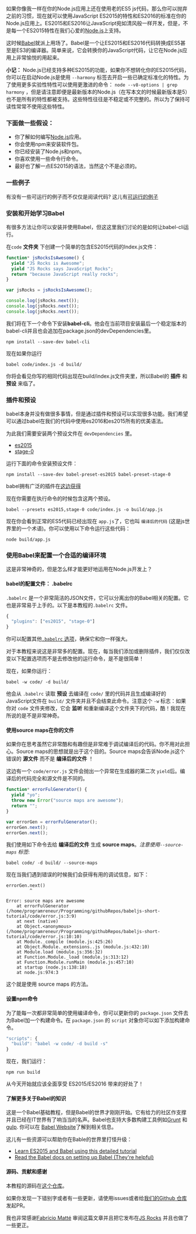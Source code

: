 <!--
layout: post
title: 为你的Node.js配置babel 6
date: 2016-01-04T02:39:18.811Z
comments: true
published: true
keywords: JavaScript, Node.js, ES2015, Babel, transpiler
description: Tutorial on configuring Babel for Node.js to get up and running quickly
categories: ES2015, Babel, node.js
authorName: Hannan Ali
authorLink: https://abdulhannanali.github.io
authorPicture: //s.gravatar.com/avatar/89e5f7614cb88cd573359a953a09aa6e?s=80
-->
如果你像我一样在你的Node.js应用上还在使用老的ES5 js代码，那么你可以抛弃之前的习惯，现在就可以使用JavaScript ES2015的特性和ES2016的标准在你的Node.js应用上。ES2015和ES2016让JavaScript宛如清风般一样开发，但是，不是每一个ES2015特性在我们心爱的[Node.js](https://nodejs.org)上支持。

这时候[Babel](https://babeljs.io)就派上用场了。<!--more-->Babel是一个让ES2015和ES2016代码转换成ES5甚至是ES3的编译器。简单来说，它会转换你的JavaScript代码，让它在Node.js应用上非常愉悦的用起来。

**小记：** Node.js已经支持多种ES2015的功能，如果你不想转化你的ES2015代码，你可以在启动Node.js是使用 `--harmony` 标签去开启一些已确定标准化的特性。为了使用更多实验性特性可以使用更激进的命令： `node --v8-options | grep harmony` ，但是请注意即便是最新版本的Node.js（在写本文的时候最新版本是5）也不是所有的特性都被支持。这些特性往往是不稳定或不完整的。所以为了保持可读性常常不使用这些特性。

### 下面做一些假设：

- 你了解如何编写[Node.js](https://nodejs.org)应用。
- 你会使用npm来安装软件包。
- 你已经安装了Node.js和npm。
- 你喜欢使用一些命令行命令。
- 最好也了解一点ES2015的语法，当然这个不是必须的。

### 一些例子

有没有一些可运行的例子而不仅仅是阅读代码? 这儿有[可运行的例子](https://github.com/abdulhannanali/babel-configuration-tutorial)

### 安装和开始学习Babel

有很多方法让你可以安装并使用Babel，但这这里我们讨论的是如何让babel-cli运行。

在`code` **文件夹** 下创建一个简单的包含ES2015代码的Index.js文件：

```javascript
function* jsRocksIsAwesome() {
  yield "JS Rocks is Awesome";
  yield "JS Rocks says JavaScript Rocks";
  return "because JavaScript really rocks";
}

var jsRocks = jsRocksIsAwesome();

console.log(jsRocks.next());
console.log(jsRocks.next());
console.log(jsRocks.next());
```

我们将在下一个命令下安装**babel-cli**。他会在当前项目安装最后一个稳定版本的babel-cli并且也会追加在package.json的devDependencies里。

```
npm install --save-dev babel-cli
```

现在如果你运行

```
babel code/index.js -d build/
```

你将会看见你写的相同代码出现在build/index.js文件夹里，所以Babel的 **插件** 和 **预设** 来临了。

### 插件和预设

babel本身并没有做很多事情，但是通过插件和预设可以实现很多功能。我们希望可以通过babel在我们的代码中使用es2016和es2015所有的优美语法。

为此我们需要安装两个预设文件在 `devDependencies` 里。

- [es2015](https://babeljs.io/docs/plugins/preset-es2015/)
- [stage-0](https://babeljs.io/docs/plugins/preset-stage-0/)

运行下面的命令安装预设文件：

```
npm install --save-dev babel-preset-es2015 babel-preset-stage-0
```
babel拥有广泛的插件在[这边获得](https://babeljs.io/docs/plugins/)

现在你需要在执行命令的时候包含这两个预设。


```
babel --presets es2015,stage-0 code/index.js -o build/app.js
```

现在你会看到正常的ES5代码已经出现在 `app.js`了，它也叫 `编译后的代码` (这是js世界里的一个术语)。你可以使用以下命令运行这些代码：

```
node build/app.js
```

### 使用Babel来配置一个合适的编译环境


这是非常神奇的，但是怎么样才能更好地运用在Node.js开发上？

#### babel的配置文件： .babelrc

`.babelrc` 是一个非常简洁的JSON文件，它可以分离出你的Babel相关的配置。它也是非常易于上手的。以下是本教程的`.babelrc` 文件。

```javascript
{
  "plugins": ["es2015", "stage-0"]
}
```

你可以配置其他[`.babelrc` 选项](http://babeljs.io/docs/usage/options/)，确保它和你一样强大。

对于本教程来说这是非常多的配置。现在，每当我们添加或删除插件，我们仅仅改变以下配置选项而不是去修改他的运行命令，是不是很简单！

现在，如果你运行：

```
babel -w code/ -d build/
```
他会从 `.babelrc` 读取 **预设** 去编译在 `code/` 里的代码并且生成编译好的JavaScript文件在 `build/` 文件夹并且不会结束此命令。注意这个 `-w` 标志：如果你对 `code` 文件夹修改，它会 **监听** 和重新编译这个文件夹下的代码，酷！我现在所说的是不是非常神奇。

#### 使用source maps在你的文件

如果你在思考虽然它非常酷和有趣但是非常难于调试编译后的代码。你不用对此担心。Source maps的思想就是出于这个目的。Source maps会告诉Node.js这个错误的 **源文件** 而不是 **编译后的文件** ！

这边有一个 `code/error.js` 文件会抛出一个异常在生成器的第二次 `yield`后。编译后的代码完全和源文件是不同的。

```javascript
function* errorFulGenerator() {
  yield "yo";
  throw new Error("source maps are awesome");
  return "";
}

var errorGen = errorFulGenerator();
errorGen.next();
errorGen.next();
```

我们使用如下命令去给 **编译后的文件** 生成 **source maps**。*注意使用`--source-maps` 标签*:

```
babel code/ -d build/ --source-maps
```

现在当我们遇到错误的时候我们会获得有用的调试信息，如下：

```
errorGen.next()
         ^

Error: source maps are awesome
    at errorFulGenerator (/home/programreneur/Programming/githubRepos/babeljs-short-tutorial/code/error.js:3:9)
    at next (native)
    at Object.<anonymous> (/home/programreneur/Programming/githubRepos/babeljs-short-tutorial/code/error.js:10:10)
    at Module._compile (module.js:425:26)
    at Object.Module._extensions..js (module.js:432:10)
    at Module.load (module.js:356:32)
    at Function.Module._load (module.js:313:12)
    at Function.Module.runMain (module.js:457:10)
    at startup (node.js:138:18)
    at node.js:974:3
```

这个就是使用 source maps 的方法。

#### 设置npm命令

为了能每一次都非常简单的使用编译命令，你可以更新你的 `package.json` 文件去为Babel加一个构建命令。在 `package.json` 的 `script` 对象你可以如下添加构建命令。


```javascript
"scripts": {
  "build": "babel -w code/ -d build -s"
}
```

现在，我们运行：

```
npm run build
```

从今天开始就应该全面享受 ES2015/ES2016 带来的好处了！

#### 了解更多关于Babel的知识

这是一个Babel基础教程，但是Babel的世界才刚刚开始。它有给力的社区作支撑并且已经在IT世界有了响当当的名声。Babel也支持大多数构建工具例如[Grunt](https://www.npmjs.com/package/grunt-babel) 和 [gulp](https://npmjs.org/package/gulp-babel/). 你可以在 [Babel Website](https://babeljs.io/docs/setup/)了解到相关信息。

这儿有一些资源可以帮助你在Bable的世界里打怪升级：

- [Learn ES2015 and Babel using this detailed tutorial](http://ccoenraets.github.io/es6-tutorial/index.html)
- [Read the Babel docs on setting up Babel (They're helpful)](https://babeljs.io/docs/setup/)

#### 源码、贡献和感谢

本教程的源码在[这个仓库](https://github.com/abdulhannanali/babel-configuration-tutorial)。

如果你发现一下错别字或者有一些更新，请使用issues或者给[我们的Github 仓库](https://github.com/abdulhannanali/babel-configuration-tutorial)发起PR。

我也非常感谢[Fabrício Matté](http://ultcombo.js.org/) 审阅这篇文章并且把它发布在[JS Rocks](https://github.com/JSRocksHQ/jsrockshq.github.io/) 并且也做了一些更正。
